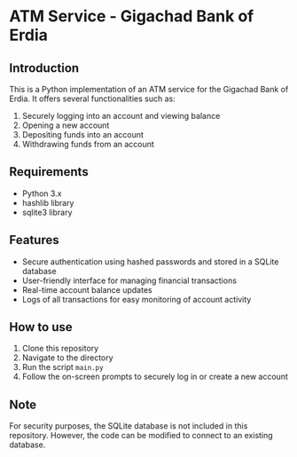 # ATM Service - Gigachad Bank of Erdia

## Introduction
This is a Python implementation of an ATM service for the Gigachad Bank of Erdia. It offers several functionalities such as:
1. Securely logging into an account and viewing balance
2. Opening a new account
3. Depositing funds into an account
4. Withdrawing funds from an account

## Requirements
- Python 3.x
- hashlib library
- sqlite3 library

## Features
- Secure authentication using hashed passwords and stored in a SQLite database
- User-friendly interface for managing financial transactions
- Real-time account balance updates
- Logs of all transactions for easy monitoring of account activity

## How to use
1. Clone this repository
2. Navigate to the directory
3. Run the script `main.py`
4. Follow the on-screen prompts to securely log in or create a new account

## Note
For security purposes, the SQLite database is not included in this repository. However, the code can be modified to connect to an existing database.
